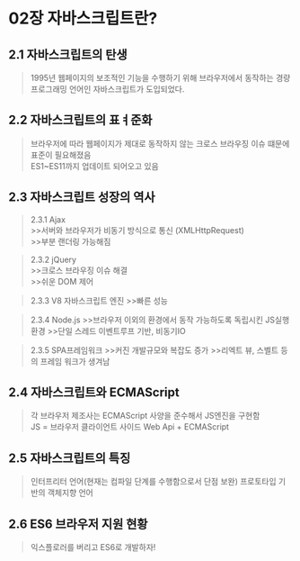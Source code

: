 # 02장 자바스크립트란?

## 2.1 자바스크립트의 탄생
>1995년 웹페이지의 보조적인 기능을 수행하기 위해 브라우저에서 동작하는 경량 프로그래밍 언어인 자바스크립트가 도입되었다.

## 2.2 자바스크립트의 표ㅕ준화
>브라우저에 따라 웹페이지가 제대로 동작하지 않는 크로스 브라우징 이슈 떄문에 표준이 필요해졌음  
>ES1~ES11까지 업데이트 되어오고 있음

## 2.3 자바스크립트 성장의 역사  
>2.3.1 Ajax  
    >>서버와 브라우저가 비동기 방식으로 통신 (XMLHttpRequest)  
    >>부분 랜더링 가능해짐

>2.3.2 jQuery    
    >>크로스 브라우징 이슈 해결  
    >>쉬운 DOM 제어

>2.3.3 V8 자바스크립트 엔진
    >>빠른 성능

>2.3.4 Node.js
    >>브라우저 이외의 환경에서 동작 가능하도록 독립시킨 JS실행환경
    >>단일 스레드 이벤트루프 기반, 비동기IO

>2.3.5 SPA프레임워크
    >>커진 개발규모와 복잡도 증가
    >>리엑트 뷰, 스벨트 등의 프레임 워크가 생겨남

## 2.4 자바스크립트와 ECMAScript
>각 브라우저 제조사는 ECMAScript 사양을 준수해서 JS엔진을 구현함  
>JS = 브라우저 클라이언트 사이드 Web Api + ECMAScript

## 2.5 자바스크립트의 특징
>인터프리터 언어(현재는 컴파일 단계를 수행함으로서 단점 보완)
>프로토타입 기반의 객체지향 언어

## 2.6 ES6 브라우저 지원 현황
>익스플로러를 버리고 ES6로 개발하자!

